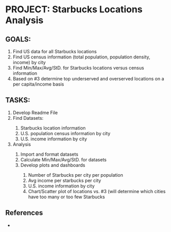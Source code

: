 # PROJECT: Starbucks Locations Analysis

## GOALS:

1. Find US data for all Starbucks locations
2. Find US census information (total population, population density, income) by city
3. Find Min/Max/Avg/StD. for Starbucks locations versus census information
4. Based on #3 determine top underserved and overserved locations on a per capita/income basis

## TASKS:

<ol>
  <li>Develop Readme File</li>
  <li>Find Datasets:</li>
  <ol>
    <li>Starbucks location information</li>
    <li>U.S. population census information by city</li>
    <li>U.S. income information by city</li>
  </ol>
  <li>Analysis</li>
  <ol>
    <li>Import and format datasets</li>
    <li>Calculate Min/Max/Avg/StD. for datasets</li>
    <li>Develop plots and dashboards</li>
    <ol>
      <li>Number of Starbucks per city per population</li>
      <li>Avg income per starbucks per city</li>
      <li>U.S. income information by city</li>
      <li>Chart/Scatter plot of locations vs. #3 (will determine which cities have too many or too few Starbucks</li>
    </ol>
  </ol> 
</ol> 

## References
<ul>
  <li></li>
